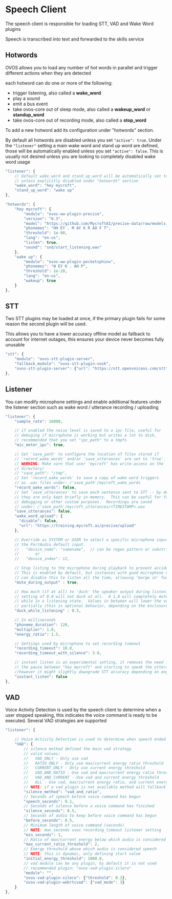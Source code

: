 # Speech Client

The speech client is responsible for loading STT, VAD and Wake Word plugins

Speech is transcribed into text and forwarded to the skills service

## Hotwords

OVOS allows you to load any number of hot words in parallel and trigger different actions when they are
detected

each hotword can do one or more of the following:

- trigger listening, also called a **wake_word**
- play a sound
- emit a bus event
- take ovos-core out of sleep mode, also called a **wakeup_word** or **standup_word**
- take ovos-core out of recording mode, also called a **stop_word**

To add a new hotword add its configuration under "hotwords" section.

By default all hotwords are disabled unless you set `"active": true`. 
Under the `"listener"` setting a main wake word and stand up word are defined, those will be automatically enabled unless you set `"active": false`. 
This is usually not desired unless you are looking to completely disabled wake word usage

```javascript
"listener": {
    // Default wake_word and stand_up_word will be automatically set to active
    // unless explicitly disabled under "hotwords" section
    "wake_word": "hey mycroft",
    "stand_up_word": "wake up"
},

"hotwords": {
    "hey mycroft": {
        "module": "ovos-ww-plugin-precise",
        "version": "0.3",
        "model": "https://github.com/MycroftAI/precise-data/raw/models-dev/hey-mycroft.tar.gz",
        "phonemes": "HH EY . M AY K R AO F T",
        "threshold": 1e-90,
        "lang": "en-us",
        "listen": true,
        "sound": "snd/start_listening.wav"
    },
    "wake up": {
        "module": "ovos-ww-plugin-pocketsphinx",
        "phonemes": "W EY K . AH P",
        "threshold": 1e-20,
        "lang": "en-us",
        "wakeup": true
    }
},
```


## STT

Two STT plugins may be loaded at once, if the primary plugin fails for some reason the second plugin will be used. 

This allows you to have a lower accuracy offline model as fallback to account for internet outages, this ensures your device never becomes fully unusable


```javascript
"stt": {
    "module": "ovos-stt-plugin-server",
    "fallback_module": "ovos-stt-plugin-vosk",
    "ovos-stt-plugin-server": {"url": "https://stt.openvoiceos.com/stt"}
},
```

## Listener

You can modify microphone settings and enable additional features under the listener section such as wake word / utterance recording / uploading

```javascript
"listener": {
    "sample_rate": 16000,

    // if enabled the noise level is saved to a ipc file, useful for
    // debuging if microphone is working but writes a lot to disk,
    // recommended that you set "ipc_path" to a tmpfs
    "mic_meter_ipc": true,

    // Set 'save_path' to configure the location of files stored if
    // 'record_wake_words' and/or 'save_utterances' are set to 'true'.
    // WARNING: Make sure that user 'mycroft' has write-access on the
    // directory!
    // "save_path": "/tmp",
    // Set 'record_wake_words' to save a copy of wake word triggers
    // as .wav files under: /'save_path'/mycroft_wake_words
    "record_wake_words": false,
    // Set 'save_utterances' to save each sentence sent to STT -- by default
    // they are only kept briefly in-memory.  This can be useful for for
    // debugging or other custom purposes.  Recordings are saved
    // under: /'save_path'/mycroft_utterances/<TIMESTAMP>.wav
    "save_utterances": false,
    "wake_word_upload": {
      "disable": false,
      "url": "https://training.mycroft.ai/precise/upload"
    },

    // Override as SYSTEM or USER to select a specific microphone input instead of
    // the PortAudio default input.
    //   "device_name": "somename",  // can be regex pattern or substring
    //       or
    //   "device_index": 12,

    // Stop listing to the microphone during playback to prevent accidental triggering
    // This is enabled by default, but instances with good microphone noise cancellation
    // can disable this to listen all the time, allowing 'barge in' functionality.
    "mute_during_output" : true,

    // How much (if at all) to 'duck' the speaker output during listening.  A
    // setting of 0.0 will not duck at all.  A 1.0 will completely mute output
    // while in a listening state.  Values in between will lower the volume
    // partially (this is optional behavior, depending on the enclosure).
    "duck_while_listening" : 0.3,

    // In milliseconds
    "phoneme_duration": 120,
    "multiplier": 1.0,
    "energy_ratio": 1.5,

    // Settings used by microphone to set recording timeout
    "recording_timeout": 10.0,
    "recording_timeout_with_silence": 3.0,

    // instant listen is an experimental setting, it removes the need for
    // the pause between "hey mycroft" and starting to speak the utterance,
    //however it might slightly downgrade STT accuracy depending on engine used
    "instant_listen": false
},
```


## VAD

Voice Activity Detection is used by the speech client to determine when a user stopped speaking, this indicates the voice command is ready to be executed. 
Several VAD strategies are supported

```javascript
"listener": {

    // Voice Activity Detection is used to determine when speech ended
    "VAD": {
        // silence method defined the main vad strategy
        // valid values:
        //   VAD_ONLY - Only use vad
        //   RATIO_ONLY - Only use max/current energy ratio threshold
        //   CURRENT_ONLY - Only use current energy threshold
        //   VAD_AND_RATIO - Use vad and max/current energy ratio threshold
        //   VAD_AND_CURRENT - Use vad and current energy threshold
        //   ALL - Use vad, max/current energy ratio, and current energy threshold
        // NOTE: if a vad plugin is not available method will fallback to RATIO_ONLY
        "silence_method": "vad_and_ratio",
        // Seconds of speech before voice command has begun
        "speech_seconds": 0.1,
        // Seconds of silence before a voice command has finished
        "silence_seconds": 0.5,
        // Seconds of audio to keep before voice command has begun
        "before_seconds": 0.5,
        // Minimum length of voice command (seconds)
        // NOTE: max_seconds uses recording_timeout listener setting
        "min_seconds": 1,
        // Ratio of max/current energy below which audio is considered speech
        "max_current_ratio_threshold": 2,
        // Energy threshold above which audio is considered speech
        // NOTE: this is dynamic, only defining start value
        "initial_energy_threshold": 1000.0,
        // vad module can be any plugin, by default it is not used
        // recommended plugin: "ovos-vad-plugin-silero"
        "module": "",
        "ovos-vad-plugin-silero": {"threshold": 0.2},
        "ovos-vad-plugin-webrtcvad": {"vad_mode": 3}
    }
},
```

